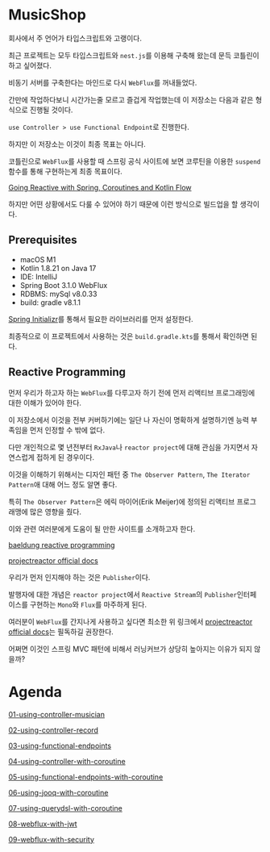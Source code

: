 # MusicShop

회사에서 주 언어가 타입스크립트와 고랭이다.

최근 프로젝트는 모두 타입스크립트와 `nest.js`를 이용해 구축해 왔는데 문득 코틀린이 하고 싶어졌다.

비동기 서버를 구축한다는 마인드로 다시 `WebFlux`를 꺼내들었다.

간만에 작업하다보니 시간가는줄 모르고 즐겁게 작업했는데 이 저장소는 다음과 같은 형식으로 진행될 것이다.

`use Controller > use Functional Endpoint`로 진행한다.

하지만 이 저장소는 이것이 최종 목표는 아니다.

코틀린으로 `WebFlux`를 사용할 때 스프링 공식 사이트에 보면 코루틴을 이용한 `suspend` 함수를 통해 구현하는게 최종 목표이다.

[Going Reactive with Spring, Coroutines and Kotlin Flow](https://spring.io/blog/2019/04/12/going-reactive-with-spring-coroutines-and-kotlin-flow)

하지만 어떤 상황에서도 다룰 수 있어야 하기 때문에 이런 방식으로 빌드업을 할 생각이다.

## Prerequisites

- macOS M1
- Kotlin 1.8.21 on Java 17
- IDE: IntelliJ
- Spring Boot 3.1.0 WebFlux
- RDBMS: mySql v8.0.33
- build: gradle v8.1.1

[Spring Initializr](https://start.spring.io/)를 통해서 필요한 라이브러리를 먼저 설정한다.

최종적으로 이 프로젝트에서 사용하는 것은 `build.gradle.kts`를 통해서 확인하면 된다.

## Reactive Programming

먼저 우리가 하고자 하는 `WebFlux`를 다루고자 하기 전에 먼저 리액티브 프로그래밍에 대한 이해가 있어야 한다.

이 저장소에서 이것을 전부 커버하기에는 일단 나 자신이 명확하게 설명하기엔 능력 부족임을 먼저 인정할 수 밖에 없다.

다만 개인적으로 몇 년전부터 `RxJava`나 `reactor project`에 대해 관심을 가지면서 자연스럽게 접하게 된 경우이다.

이것을 이해하기 위해서는 디자인 패턴 중 `The Observer Pattern`, `The Iterator Pattern`애 대해 어느 정도 알면 좋다.

특히 `The Observer Pattern`은 에릭 마이어(Erik Meijer)에 정의된 리액티브 프로그래맹에 많은 영향을 줬다.

이와 관련 여러분에게 도움이 될 만한 사이트를 소개하고자 한다.

[baeldung reactive programming](https://www.baeldung.com/cs/reactive-programming)

[projectreactor official docs](https://projectreactor.io/docs/core/release/reference/)

우리가 먼저 인지해야 하는 것은 `Publisher`이다.

발행자에 대한 개념은 `reactor project`에서 `Reactive Stream`의 `Publisher`인터페이스를 구현하는 `Mono`와 `Flux`를 마주하게 된다.

여러분이 `WebFlux`를 간지나게 사용하고 싶다면 최소한 위 링크에서 [projectreactor official docs](https://projectreactor.io/docs/core/release/reference/)는 필독하길 권장한다.

어쩌면 이것인 스프링 MVC 패턴에 비해서 러닝커브가 상당히 높아지는 이유가 되지 않을까?

# Agenda

[01-using-controller-musician](https://github.com/basquiat78/musicshop/tree/01-using-controller-musician)

[02-using-controller-record](https://github.com/basquiat78/musicshop/tree/02-using-controller-record)

[03-using-functional-endpoints](https://github.com/basquiat78/musicshop/tree/03-using-functional-endpoints)

[04-using-controller-with-coroutine](https://github.com/basquiat78/musicshop/tree/04-using-controller-with-coroutine)

[05-using-functional-endpoints-with-coroutine](https://github.com/basquiat78/musicshop/tree/05-using-functional-endpoints-with-coroutine)

[06-using-jooq-with-coroutine](https://github.com/basquiat78/musicshop/tree/06-using-jooq-with-coroutine)

[07-using-querydsl-with-coroutine](https://github.com/basquiat78/musicshop/tree/07-using-querydsl-with-coroutine)

[08-webflux-with-jwt](https://github.com/basquiat78/musicshop/tree/08-webflux-with-jwt)

[09-webflux-with-security](https://github.com/basquiat78/musicshop/tree/09-webflux-with-security)